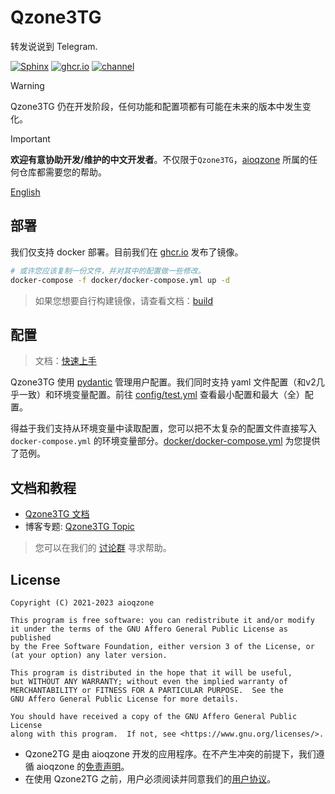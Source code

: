 # Qzone3TG

转发说说到 Telegram.

[![Sphinx](https://img.shields.io/github/actions/workflow/status/aioqzone/Qzone2TG/sphinx.yml?label=Sphinx&logo=github)][doc]
[![ghcr.io](https://img.shields.io/github/actions/workflow/status/aioqzone/Qzone2TG/docker.yml?label=ghcr.io&logo=docker)][ghcr]
[![channel](https://img.shields.io/badge/dynamic/xml?label=Channel&query=%2F%2Fdiv%5B%40class%3D%22tgme_page_extra%22%5D&url=https%3A%2F%2Ft.me%2Fqzone2tg&style=social&logo=telegram)](https://t.me/qzone2tg)

> [!WARNING]
> Qzone3TG 仍在开发阶段，任何功能和配置项都有可能在未来的版本中发生变化。

> [!IMPORTANT]
> **欢迎有意协助开发/维护的中文开发者**。不仅限于`Qzone3TG`，[aioqzone][org] 所属的任何仓库都需要您的帮助。

[English](README.md)

## 部署

我们仅支持 docker 部署。目前我们在 [ghcr.io][ghcr] 发布了镜像。

``` sh
# 或许您应该复制一份文件，并对其中的配置做一些修改。
docker-compose -f docker/docker-compose.yml up -d
```

> 如果您想要自行构建镜像，请查看文档：[build](https://aioqzone.github.io/Qzone2TG/build.html#docker)

## 配置

> 文档：[快速上手](https://aioqzone.github.io/Qzone2TG/quickstart.html#id3)

Qzone3TG 使用 [pydantic](https://pydantic-docs.helpmanual.io/usage/settings) 管理用户配置。我们同时支持 yaml 文件配置（和v2几乎一致）和环境变量配置。前往 [config/test.yml](config/test.yml) 查看最小配置和最大（全）配置。

得益于我们支持从环境变量中读取配置，您可以把不太复杂的配置文件直接写入 `docker-compose.yml` 的环境变量部分。[docker/docker-compose.yml](docker/docker-compose.yml) 为您提供了范例。

## 文档和教程

- [Qzone3TG 文档][doc]
- 博客专题: [Qzone3TG Topic](https://zzsblog.top/Products/Qzone3TG/index.html)

> 您可以在我们的 [讨论群](https://t.me/qzone2tg_discuss) 寻求帮助。

## License

```
Copyright (C) 2021-2023 aioqzone

This program is free software: you can redistribute it and/or modify
it under the terms of the GNU Affero General Public License as published
by the Free Software Foundation, either version 3 of the License, or
(at your option) any later version.

This program is distributed in the hope that it will be useful,
but WITHOUT ANY WARRANTY; without even the implied warranty of
MERCHANTABILITY or FITNESS FOR A PARTICULAR PURPOSE.  See the
GNU Affero General Public License for more details.

You should have received a copy of the GNU Affero General Public License
along with this program.  If not, see <https://www.gnu.org/licenses/>.
```

- Qzone2TG 是由 aioqzone 开发的应用程序。在不产生冲突的前提下，我们遵循 aioqzone 的[免责声明](https://aioqzone.github.io/aioqzone/disclaimers.html)。
- 在使用 Qzone2TG 之前，用户必须阅读并同意我们的[用户协议](https://aioqzone.github.io/Qzone2TG/disclaimers.html)。

[doc]: https://aioqzone.github.io/Qzone2TG
[ghcr]: https://github.com/aioqzone/Qzone2TG/pkgs/container/qzone3tg/latest
[org]: https://github.com/orgs/aioqzone/repositories
